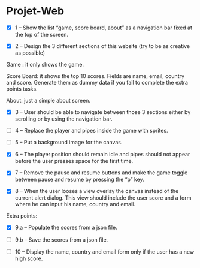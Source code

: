 # Projet-Web

- [x] 1 – Show the list “game, score board, about” as a navigation bar fixed at the top of the screen.

- [x] 2 – Design the 3 different sections of this website (try to be as creative as possible)

Game : it only shows the game.

Score Board: it shows the top 10 scores. Fields are name, email, country and score. Generate them as dummy data if you fail to complete the extra points tasks.

About: just a simple about screen.

- [x] 3 – User should be able to navigate between those 3 sections either by scrolling or by using the navigation bar.

- [ ] 4 – Replace the player and pipes inside the game with sprites.

- [ ] 5 – Put a background image for the canvas. 

- [x] 6 – The player position should remain idle and pipes should not appear before the user presses space for the first time.

- [x] 7 – Remove the pause and resume buttons and make the game toggle between pause and resume by pressing the “p” key.

- [x] 8 – When the user looses a view overlay the canvas instead of the current alert dialog. This view should include the user score and a form where he can input his name, country and email.

Extra points:

- [x] 9.a – Populate the scores from a json file. 

- [ ] 9.b – Save the scores from a json file. 

- [ ] 10 – Display the name, country and email form only if the user has a new high score.